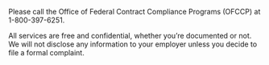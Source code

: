 ---
---

Please call the Office of Federal Contract Compliance Programs (OFCCP) at 1-800-397-6251.

All services are free and confidential, whether you’re documented or not. We will not disclose any information to your employer unless you decide to file a formal complaint.
